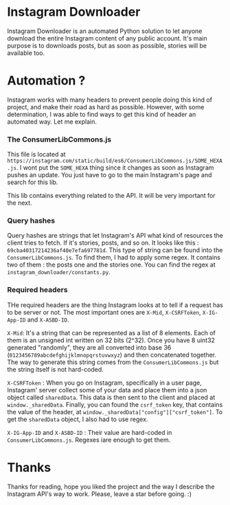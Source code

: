 # Instagram Downloader
Instagram Downloader is an automated Python solution to let anyone download the entire Instagram content of any public account. It's main purpose is to downloads posts, but as soon as possible, stories will be available too.

# Automation ?
Instagram works with many headers to prevent people doing this kind of project, and make their road as hard as possible. However, with some determination, I was able to find ways to get this kind of header an automated way. Let me explain.

### The ConsumerLibCommons.js
This file is located at ``https://instagram.com/static/build/es6/ConsumerLibCommons.js/SOME_HEXA.js``. I wont put the ``SOME_HEXA`` thing since it changes as soon as Instagram pushes an update. You just have to go to the main Instagram's page and search for this lib.

This lib contains everything related to the API. It will be very important for the next.

### Query hashes
Query hashes are strings that let Instagram's API what kind of resources the client tries to fetch. If it's stories, posts, and so on. It looks like this : ``69cba40317214236af40e7efa697781d``. This type of string can be found into the ``ConsumerLibCommons.js``. To find them, I had to apply some regex. It contains two of them : the posts one and the stories one. You can find the regex at ``instagram_downloader/constants.py``.

### Required headers
THe required headers are the thing Instagram looks at to tell if a request has to be server or not. The most important ones are ``X-Mid``, ``X-CSRFToken``, ``X-IG-App-ID`` and ``X-ASBD-ID``.

``X-Mid``: It's a string that can be represented as a list of 8 elements. Each of them is an unsigned int written on 32 bits (2^32). Once you have 8 uint32 generated "randomly", they are all converted into base 36 (``0123456789abcdefghijklmnopqrstuvwxyz``) and then concatenated together. The way to generate this string comes from the ``ConsumerLibCommons.js`` but the string itself is not hard-coded.

``X-CSRFToken`` : When you go on Instagram, specifically in a user page, Instagram' server collect some of your data and place them into a json object called ``sharedData``. This data is then sent to the client and placed at ``window._sharedData``. Finally, you can found the ``csrf_token`` key, that contains the value of the header, at ``window._sharedData["config"]["csrf_token"]``. To get the ``sharedData`` object, I also had to use regex.

``X-IG-App-ID`` and ``X-ASBD-ID`` : Their value are hard-coded in ``ConsumerLibCommons.js``. Regexes iare enough to get them.

# Thanks
Thanks for reading, hope you liked the project and the way I describe the Instagram API's way to work. Please, leave a star before going. :)
